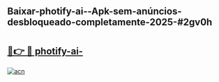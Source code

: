 ## Baixar-photify-ai--Apk-sem-anúncios-desbloqueado-completamente-2025-#2gv0h

# <h2><a href="https://ainizakaria.my?title=photify-ai-&ref=20M">🔗👉 🔴 photify-ai-</a></h2>

[![acn](https://github.com/user-attachments/assets/0f9c940e-d8b0-45ae-aac7-cd30a18b3e1c)](https://ainizakaria.my?title=photify-ai-&ref=20M)

